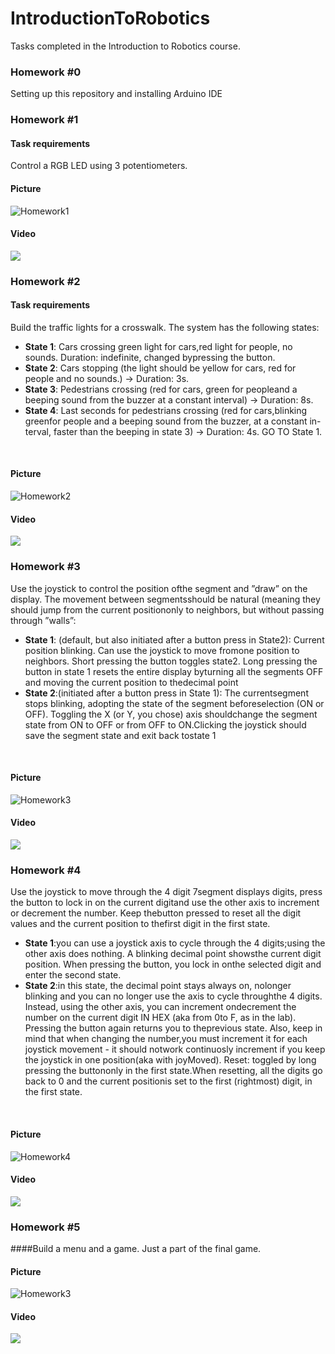 # IntroductionToRobotics
Tasks completed in the Introduction to Robotics course.

### Homework #0
Setting up this repository and installing Arduino IDE

### Homework #1

#### Task requirements
Control a RGB LED using 3 potentiometers.

#### Picture
![Homework1](assets/Homework1-IntroductionToRobotics.jpeg)

#### Video
<a href =  "https://www.youtube.com/shorts/155iOZfabvE"><img src = "assets/Homework1-IntroductionToRobotics.jpeg"></a>

### Homework #2

#### Task requirements
Build  the  traffic  lights  for  a  crosswalk. The system has the following states:
  - **State 1**: Cars crossing  green light for cars,red  light  for  people,  no  sounds.   Duration:  indefinite,  changed  bypressing the button. 
  - **State 2**: Cars stopping (the  light  should  be  yellow  for  cars,  red  for  people  and  no  sounds.) -> Duration: 3s.
  - **State 3**: Pedestrians crossing (red for cars, green for peopleand a beeping sound from the buzzer at a constant interval) -> Duration: 8s.
  - **State 4**: Last seconds for pedestrians crossing (red for cars,blinking greenfor people and a beeping sound from the buzzer,  at a constant in-terval,  faster than the beeping in state 3) -> Duration: 4s. GO TO State 1.

<br>

#### Picture
![Homework2](assets/Homework2-IntroductionToRobotics.jpeg)

#### Video
<a href =  "https://youtube.com/shorts/HY_C5Y1m_iI?feature=share"><img src = "assets/Homework2-IntroductionToRobotics.jpeg"></a>

### Homework #3
Use the joystick to control the position ofthe segment and ”draw” on the display.  The movement between segmentsshould be natural (meaning they should jump from the current positiononly to neighbors, but without passing through ”walls”:
- **State 1**: (default,  but  also  initiated  after  a  button  press  in  State2):  Current  position  blinking.   Can  use  the  joystick  to  move  fromone  position  to  neighbors.   Short  pressing  the  button  toggles  state2.  Long pressing the button in state 1 resets the entire display byturning all the segments OFF and moving the current position to thedecimal point
- **State 2**:(initiated  after  a  button  press  in  State  1):   The  currentsegment  stops  blinking,  adopting  the  state  of  the  segment  beforeselection (ON or OFF). Toggling the X (or Y, you chose) axis shouldchange  the  segment  state  from  ON  to  OFF  or  from  OFF  to  ON.Clicking the joystick should save the segment state and exit back tostate 1
  
 <br>
 
 #### Picture
 ![Homework3](assets/Homework3-IntroductionToRobotics.jpeg)

#### Video
<a href =  "https://www.youtube.com/shorts/b7sC8phUVzk"><img src = "assets/Homework3-IntroductionToRobotics.jpeg"></a>

### Homework #4
Use the joystick to move through the 4 digit 7segment displays digits, press the button to lock in on the current digitand use the other axis to increment or decrement the number.  Keep thebutton pressed to reset all the digit values and the current position to thefirst digit in the first state.
- **State 1**:you can use a joystick axis to cycle through the 4 digits;using the other axis does nothing.  A blinking decimal point showsthe current digit position.  When pressing the button, you lock in onthe selected digit and enter the second state.
- **State 2**:in this state, the decimal point stays always on, nolonger blinking and you can no longer use the axis to cycle throughthe  4  digits.   Instead,  using  the  other  axis,  you  can  increment  ondecrement  the  number  on  the  current  digit  IN  HEX  (aka  from  0to F, as in the lab).  Pressing the button again returns you to theprevious state.  Also, keep in mind that when changing the number,you  must  increment  it  for  each  joystick  movement  -  it  should  notwork continuosly increment if you keep the joystick in one position(aka with joyMoved).
Reset:  toggled by long pressing the buttononly in the first state.When resetting, all the digits go back to 0 and the current positionis set to the first (rightmost) digit, in the first state.

<br> 

#### Picture
![Homework4](assets/Homework4-IntroductionToRobotics.jpeg)

#### Video
<a href =  "https://www.youtube.com/shorts/bqu_Di6dauc"><img src = "assets/Homework4-IntroductionToRobotics.jpeg"></a>

### Homework #5
####Build a menu and a game.
Just a part of the final game.

#### Picture
 ![Homework3](assets/Homework3-IntroductionToRobotics.jpeg)

#### Video
<a href =  "https://www.youtube.com/shorts/b7sC8phUVzk"><img src = "assets/Homework3-IntroductionToRobotics.jpeg"></a>

